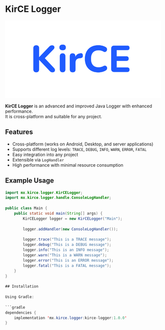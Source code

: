 # KirCE Logger

![Logo](images/logo.png)

**KirCE Logger** is an advanced and improved Java Logger with enhanced performance.  
It is cross-platform and suitable for any project.

## Features

- Cross-platform (works on Android, Desktop, and server applications)  
- Supports different log levels: `TRACE`, `DEBUG`, `INFO`, `WARN`, `ERROR`, `FATAL`  
- Easy integration into any project  
- Extensible via `LogHandler`  
- High performance with minimal resource consumption

## Example Usage

```java
import mx.kirce.logger.KirCELogger;
import mx.kirce.logger.handle.ConsoleLogHandler;

public class Main {
    public static void main(String[] args) {
        KirCELogger logger = new KirCELogger("Main");

        logger.addHandler(new ConsoleLogHandler());

        logger.trace("This is a TRACE message");
        logger.debug("This is a DEBUG message");
        logger.info("This is an INFO message");
        logger.warn("This is a WARN message");
        logger.error("This is an ERROR message");
        logger.fatal("This is a FATAL message");
    }
}

## Installation

Using Gradle:

```gradle
dependencies {
    implementation 'mx.kirce.logger:kirce-logger:1.0.0'
}
